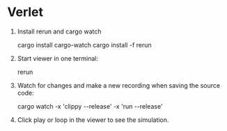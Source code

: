 # Verlet

1. Install rerun and cargo watch

    cargo install cargo-watch
    cargo install -f rerun

2. Start viewer in one terminal:

    rerun

3. Watch for changes and make a new recording when saving the source code:

    cargo watch -x 'clippy --release' -x 'run --release'

4. Click play or loop in the viewer to see the simulation.
